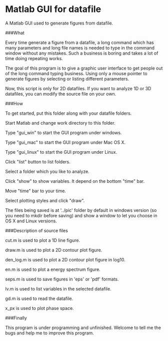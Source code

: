 Matlab GUI for datafile
========================

A Matlab GUI used to generate figures from datafile.

###What

Every time generate a figure from a datafile, a long command which has many parameters and long file names is needed to type in the command window without any mistakes. Such a business is boring and takes a lot of time doing repeating works.

The goal of this program is to give a graphic user interface to get people out of the long command typing business. Using only a mouse pointer to generate figures by selecting or listing different parameters.

Now, this script is only for 2D datafiles. If you want to analyze 1D or 3D datafiles, you can modify the source file on your own.

###How

To get started, put this folder along with your datafile folders.

Start Matlab and change work directory to this folder.

Type "gui_win" to start the GUI program under windows.

Type "gui_mac" to start the GUI program under Mac OS X.

Type "gui_linux" to start the GUI program under Linux.

Click "list" button to list folders.

Select a folder which you like to analyze.

Click "show" to show variables. It depend on the bottom "time" bar.

Move "time" bar to your time.

Select plotting styles and click "draw".

The files being saved is at '../pic' folder by default in windows version (so you need to mkdir before saving) and show a window to let you choose in OS X and Linux versions.

###Description of source files

cut.m is used to plot a 1D line figure.

draw.m is used to plot a  2D contour plot figure.

den_log.m is used to plot a  2D contour plot figure in log10.

en.m is used to plot a energy spectrum figure.

seps.m is used to save figures in 'eps' or 'pdf' formats.

lv.m is used to list variables in the selected datafile.

gd.m is used to read the datafile.

x_px is used to plot phase space.

###Finally

This program is under programming and unfinished. Welcome to tell me the bugs and help me to improve this program.
